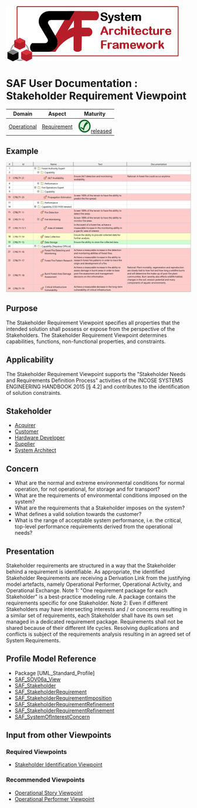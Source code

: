 ![System Architecture Framework](../diagrams/Logo_SAF.png)
# SAF User Documentation : Stakeholder Requirement Viewpoint
|**Domain**|**Aspect**|**Maturity**|
| --- | --- | --- |
|[Operational](../domains.md#Domain-Operational)|[Requirement](../aspects.md#Aspect-Requirement)|![Released](../diagrams/Symbol_confirmed.svg.png )[released](../using-saf/maturity.md#released)|
## Example
![Stakeholder Requirement Definition Table](../diagrams/Stakeholder-Requirement-Definition-Table.svg)
## Purpose
The Stakeholder Requirement Viewpoint specifies all properties that the intended solution shall possess or expose from the perspective of the Stakeholders. The Stakeholder Requirement Viewpoint determines capabilities, functions, non-functional properties, and constraints.
## Applicability
The Stakeholder Requirement Viewpoint supports the "Stakeholder Needs and Requirements Definition Process" activities of the INCOSE SYSTEMS ENGINEERING HANDBOOK 2015 [§ 4.2] and contributes to the identification of solution constraints.
## Stakeholder
* [Acquirer](../stakeholders.md#Acquirer)
* [Customer](../stakeholders.md#Customer)
* [Hardware Developer](../stakeholders.md#Hardware-Developer)
* [Supplier](../stakeholders.md#Supplier)
* [System Architect](../stakeholders.md#System-Architect)
## Concern
* What are the normal and extreme environmental conditions for normal operation, for not operational, for storage and for transport?
* What are the requirements of environmental conditions imposed on the system?
* What are the requirements that a Stakeholder imposes on the system?
* What defines a valid solution towards the customer?
* What is the range of acceptable system performance, i.e. the critical, top-level performance requirements derived from the operational needs?
## Presentation
Stakeholder requirements are structured in a way that the Stakeholder behind a requirement is identifiable. As appropriate, the identified Stakeholder Requirements are receiving a Derivation Link from the justifying model artefacts, namely Operational Performer, Operational Activity, and Operational Exchange.
Note 1: "One requirement package for each Stakeholder" is a best-practice modeling rule. A package contains the requirements specific for one Stakeholder.
Note 2: Even if different Stakeholders may have intersecting interests and / or concerns resulting in a similar set of requirements, each Stakeholder shall have its own set managed in a dedicated requirement package. Requirements shall not be shared because of their different life cycles. Resolving duplications and conflicts is subject of the requirements analysis resulting in an agreed set of System Requirements.

## Profile Model Reference
* Package [UML_Standard_Profile]
* [SAF_SOV06a_View](../stereotypes.md#SAF_SOV06a_View)
* [SAF_Stakeholder](../stereotypes.md#SAF_Stakeholder)
* [SAF_StakeholderRequirement](../stereotypes.md#SAF_StakeholderRequirement)
* [SAF_StakeholderRequirementImposition](../stereotypes.md#SAF_StakeholderRequirementImposition)
* [SAF_StakeholderRequirementRefinement](../stereotypes.md#SAF_StakeholderRequirementRefinement)
* [SAF_StakeholderRequirementRefinement](../stereotypes.md#SAF_StakeholderRequirementRefinement)
* [SAF_SystemOfInterestConcern](../stereotypes.md#SAF_SystemOfInterestConcern)
## Input from other Viewpoints
### Required Viewpoints
* [Stakeholder Identification Viewpoint](Stakeholder-Identification-Viewpoint.md)
### Recommended Viewpoints
* [Operational Story Viewpoint](Operational-Story-Viewpoint.md)
* [Operational Performer Viewpoint](Operational-Performer-Viewpoint.md)
